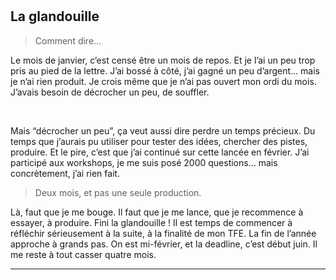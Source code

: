 <br class="breakpage">

<br class="breakpage">

## La glandouille

> Comment dire…

Le mois de janvier, c’est censé être un mois de repos. Et je l’ai un peu trop pris au pied de la lettre. J’ai bossé à côté, j’ai gagné un peu d’argent… mais je n’ai rien produit. Je crois même que je n’ai pas ouvert mon ordi du mois. J’avais besoin de décrocher un peu, de souffler.

<br>

Mais “décrocher un peu”, ça veut aussi dire perdre un temps précieux. Du temps que j’aurais pu utiliser pour tester des idées, chercher des pistes, produire. Et le pire, c’est que j’ai continué sur cette lancée en février. J’ai participé aux workshops, je me suis posé 2000 questions… mais concrètement, j’ai rien fait.

>Deux mois, et pas une seule production.

Là, faut que je me bouge. Il faut que je me lance, que je recommence à essayer, à produire. Fini la glandouille ! Il est temps de commencer à réfléchir sérieusement à la suite, à la finalité de mon TFE. La fin de l’année approche à grands pas. On est mi-février, et la deadline, c’est début juin. Il me reste à tout casser quatre mois.

---